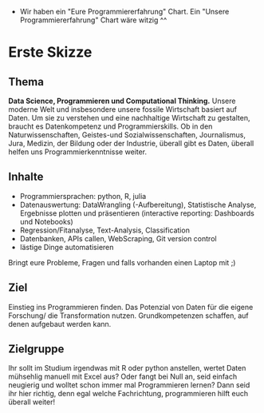 - Wir haben ein "Eure Programmiererfahrung" Chart. Ein "Unsere Programmiererfahrung" Chart wäre witzig ^^
# Erste Skizze 
## Thema  
**Data Science, Programmieren und Computational Thinking.**
Unsere moderne Welt und insbesondere unsere fossile Wirtschaft basiert auf Daten. Um sie zu verstehen und eine nachhaltige Wirtschaft zu gestalten, braucht es Datenkompetenz und Programmierskills. Ob in den Naturwissenschaften, Geistes-und Sozialwissenschaften, Journalismus, Jura, Medizin, der Bildung oder der Industrie, überall gibt es Daten, überall helfen uns Programmierkenntnisse weiter.  

## Inhalte
- Programmiersprachen: python, R, julia  
- Datenauswertung: DataWrangling (-Aufbereitung), Statistische Analyse, Ergebnisse plotten und präsentieren (interactive reporting: Dashboards und Notebooks)  
- Regression/Fitanalyse, Text-Analysis, Classification  
- Datenbanken, APIs callen, WebScraping, Git version control  
- lästige Dinge automatisieren  

Bringt eure Probleme, Fragen und falls vorhanden einen Laptop mit ;)  
  
## Ziel
Einstieg ins Programmieren finden. Das Potenzial von Daten für die eigene Forschung/ die Transformation nutzen. Grundkompetenzen schaffen, auf denen aufgebaut werden kann.  
  
## Zielgruppe
Ihr sollt im Studium irgendwas mit R oder python anstellen, wertet Daten mühsehlig manuell mit Excel aus? Oder fangt bei Null an, seid einfach neugierig und wolltet schon immer mal Programmieren lernen? Dann seid ihr hier richtig, denn egal welche Fachrichtung, programmieren hilft euch überall weiter!
